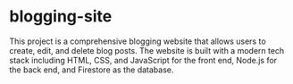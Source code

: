 # blogging-site
This project is a comprehensive blogging website that allows users to create, edit, and delete blog posts. The website is built with a modern tech stack including HTML, CSS, and JavaScript for the front end, Node.js for the back end, and Firestore as the database.

